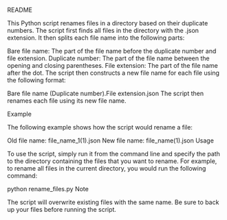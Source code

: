 README

This Python script renames files in a directory based on their duplicate numbers. The script first finds all files in the directory with the .json extension. It then splits each file name into the following parts:

Bare file name: The part of the file name before the duplicate number and file extension.
Duplicate number: The part of the file name between the opening and closing parentheses.
File extension: The part of the file name after the dot.
The script then constructs a new file name for each file using the following format:

Bare file name (Duplicate number).File extension.json
The script then renames each file using its new file name.

Example

The following example shows how the script would rename a file:

Old file name: file_name_1(1).json
New file name: file_name(1).json
Usage

To use the script, simply run it from the command line and specify the path to the directory containing the files that you want to rename. For example, to rename all files in the current directory, you would run the following command:

python rename_files.py
Note

The script will overwrite existing files with the same name. Be sure to back up your files before running the script.

